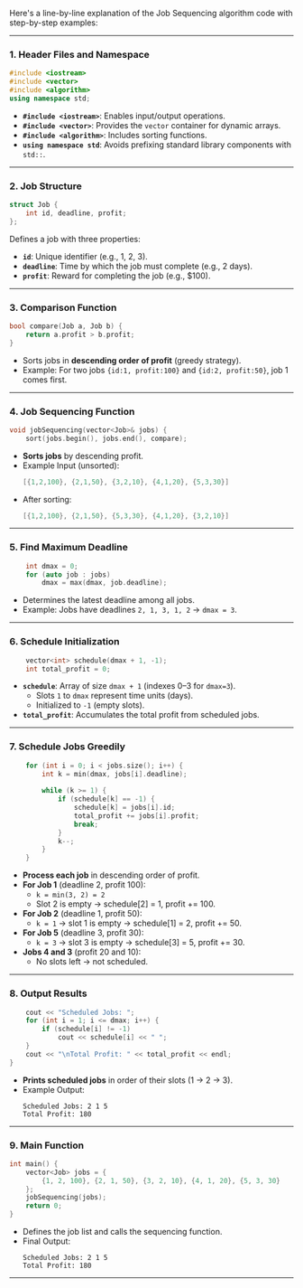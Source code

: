 Here's a line-by-line explanation of the Job Sequencing algorithm code with step-by-step examples:

---

### **1. Header Files and Namespace**
```cpp
#include <iostream>
#include <vector>
#include <algorithm>
using namespace std;
```
- **`#include <iostream>`**: Enables input/output operations.
- **`#include <vector>`**: Provides the `vector` container for dynamic arrays.
- **`#include <algorithm>`**: Includes sorting functions.
- **`using namespace std`**: Avoids prefixing standard library components with `std::`.

---

### **2. Job Structure**
```cpp
struct Job {
    int id, deadline, profit;
};
```
Defines a job with three properties:
- **`id`**: Unique identifier (e.g., 1, 2, 3).
- **`deadline`**: Time by which the job must complete (e.g., 2 days).
- **`profit`**: Reward for completing the job (e.g., $100).

---

### **3. Comparison Function**
```cpp
bool compare(Job a, Job b) {
    return a.profit > b.profit;
}
```
- Sorts jobs in **descending order of profit** (greedy strategy).
- Example: For two jobs `{id:1, profit:100}` and `{id:2, profit:50}`, job 1 comes first.

---

### **4. Job Sequencing Function**
```cpp
void jobSequencing(vector<Job>& jobs) {
    sort(jobs.begin(), jobs.end(), compare);
```
- **Sorts jobs** by descending profit.
- Example Input (unsorted):
  ```cpp
  [{1,2,100}, {2,1,50}, {3,2,10}, {4,1,20}, {5,3,30}]
  ```
- After sorting:
  ```cpp
  [{1,2,100}, {2,1,50}, {5,3,30}, {4,1,20}, {3,2,10}]
  ```

---

### **5. Find Maximum Deadline**
```cpp
    int dmax = 0;
    for (auto job : jobs)
        dmax = max(dmax, job.deadline);
```
- Determines the latest deadline among all jobs.
- Example: Jobs have deadlines `2, 1, 3, 1, 2` → `dmax = 3`.

---

### **6. Schedule Initialization**
```cpp
    vector<int> schedule(dmax + 1, -1);
    int total_profit = 0;
```
- **`schedule`**: Array of size `dmax + 1` (indexes 0–3 for `dmax=3`).
  - Slots `1` to `dmax` represent time units (days).
  - Initialized to `-1` (empty slots).
- **`total_profit`**: Accumulates the total profit from scheduled jobs.

---

### **7. Schedule Jobs Greedily**
```cpp
    for (int i = 0; i < jobs.size(); i++) {
        int k = min(dmax, jobs[i].deadline);
        
        while (k >= 1) {
            if (schedule[k] == -1) {
                schedule[k] = jobs[i].id;
                total_profit += jobs[i].profit;
                break;
            }
            k--;
        }
    }
```
- **Process each job** in descending order of profit.
- **For Job 1** (deadline 2, profit 100):
  - `k = min(3, 2) = 2`
  - Slot 2 is empty → schedule[2] = 1, profit += 100.
- **For Job 2** (deadline 1, profit 50):
  - `k = 1` → slot 1 is empty → schedule[1] = 2, profit += 50.
- **For Job 5** (deadline 3, profit 30):
  - `k = 3` → slot 3 is empty → schedule[3] = 5, profit += 30.
- **Jobs 4 and 3** (profit 20 and 10):
  - No slots left → not scheduled.

---

### **8. Output Results**
```cpp
    cout << "Scheduled Jobs: ";
    for (int i = 1; i <= dmax; i++) {
        if (schedule[i] != -1)
            cout << schedule[i] << " ";
    }
    cout << "\nTotal Profit: " << total_profit << endl;
}
```
- **Prints scheduled jobs** in order of their slots (1 → 2 → 3).
- Example Output:
  ```
  Scheduled Jobs: 2 1 5 
  Total Profit: 180
  ```

---

### **9. Main Function**
```cpp
int main() {
    vector<Job> jobs = {
        {1, 2, 100}, {2, 1, 50}, {3, 2, 10}, {4, 1, 20}, {5, 3, 30}
    };
    jobSequencing(jobs);
    return 0;
}
```
- Defines the job list and calls the sequencing function.
- Final Output:
  ```
  Scheduled Jobs: 2 1 5 
  Total Profit: 180
  ```

---
